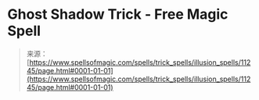 <!--yml
category: 未分类
date: 2024-06-12 18:48:20
-->

# Ghost Shadow Trick - Free Magic Spell

> 来源：[https://www.spellsofmagic.com/spells/trick_spells/illusion_spells/11245/page.html#0001-01-01](https://www.spellsofmagic.com/spells/trick_spells/illusion_spells/11245/page.html#0001-01-01)